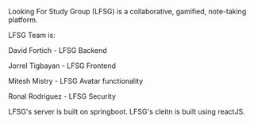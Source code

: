Looking For Study Group (LFSG) is a collaborative, gamified, note-taking platform.

LFSG Team is:

David Fortich - LFSG Backend

Jorrel Tigbayan - LFSG Frontend

Mitesh Mistry - LFSG Avatar functionality

Ronal Rodriguez - LFSG Security

LFSG's server is built on springboot.
LFSG's cleitn is built using reactJS.
